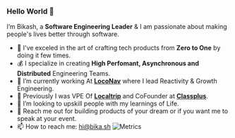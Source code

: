 ### Hello World 👋

<!--
**beeeku/beeeku** is a ✨ _special_ ✨ repository because its `README.md` (this file) appears on your GitHub profile.
-->

I’m Bikash, a **Software Engineering Leader** & I am passionate about making people's lives better through software.

- :rocket: I've exceled in the art of crafting tech products from **Zero to One** by doing it few times.
- :moneybag: I specialize in creating **High Perfomant, Asynchronous and Distributed** Engineering Teams.
- 🔭 I’m currently working At **[LocoNav](https://loconav.com)** where I lead Reactivity & Growth Engineering. 
- :briefcase: Previously I was VPE Of **[Localtrip](https://github.com/localtrip-tech)** and CoFounder at **[Classplus](https://classplusapp.com)**.
- 👯 I’m looking to upskill people with my learnings of Life.
- 💬 Reach me out for building products of your dream or if you want me to speak at your event.
- 📫 How to reach me: [hi@bika.sh](mailto://hi@bika.sh)
![Metrics](https://metrics.lecoq.io/beeeku?template=classic&stars=1&languages=1&stars.limit=4&config.timezone=Asia%2FCalcutta)
